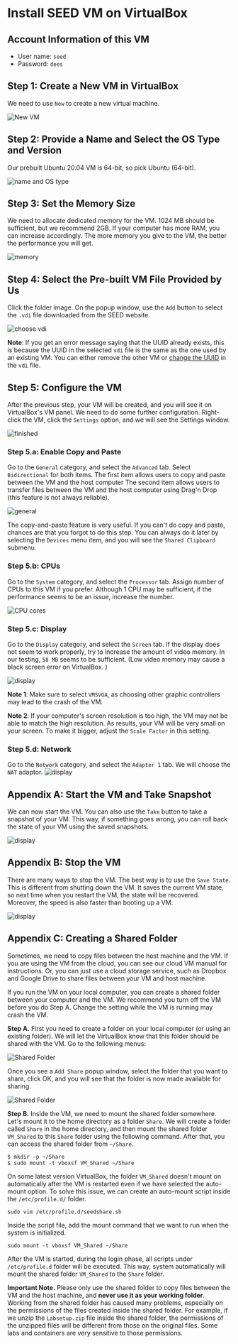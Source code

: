 # Install SEED VM on VirtualBox

## Account Information of this VM

- User name: `seed`
- Password: `dees`

## Step 1: Create a New VM in VirtualBox

We need to use `New` to create a new virtual machine.

![New VM](./Figs/vm-new.png)

## Step 2: Provide a Name and Select the OS Type and Version

Our prebuilt Ubuntu 20.04 VM is 64-bit, so pick Ubuntu (64-bit).

![name and OS type](./Figs/vm-name-type.png)


## Step 3: Set the Memory Size

We need to allocate dedicated memory for the VM.
1024 MB should be sufficient, but we recommend 2GB. If your computer has more
RAM, you can increase accordingly. The more memory you give to the VM,
the better the performance you will get.

![memory](./Figs/vm-memory.png)

## Step 4: Select the Pre-built VM File Provided by Us

Click the folder image. On the popup window, use
the `Add` button to select the `.vdi` file downloaded
from the SEED website.  

![choose vdi](./Figs/vm-hard-disk.png)

**Note**: If you get an error message saying that the UUID already exists,
this is because the UUID in the selected `vdi` file is the same as the
one used by an existing VM. You can either remove the other VM or
[change the UUID](https://tecadmin.net/change-the-uuid-of-virtual-disk/)
in the `vdi` file.

## Step 5: Configure the VM

After the previous step, your VM will be created, and you will
see it on VirtualBox's VM panel. We need to do some further
configuration. Right-click the VM, click
the `Settings` option, and we will see the Settings window.

![finished](./Figs/vm-setting.png)


### Step 5.a: Enable Copy and Paste

Go to the `General` category, and select the `Advanced` tab.
Select `Bidirectional` for both items. The first item allows users to copy
and paste between the VM and the host computer
The second item allows users
to transfer files between the VM and the host computer using Drag'n Drop (this
feature is not always reliable).

![general](./Figs/vm-setting-general.png)

The copy-and-paste feature is very useful. If you can't do copy and paste,
chances are that you forgot to do this step. You can always do it later
by selecting the `Devices` menu item, and you will see the
`Shared Clipboard` submenu.


### Step 5.b: CPUs

Go to the `System` category, and select the `Processor` tab.
Assign number of CPUs to this VM if you prefer. Although 1 CPU
may be sufficient, if the performance seems to be an issue, increase the number.

![CPU cores](./Figs/vm-setting-system.png)


### Step 5.c: Display

Go to the `Display` category, and select the `Screen` tab. If the
display does not seem to work properly, try to increase the amount of video memory.
In our testing, `58 MB` seems to be sufficient. (Low video memory may cause a black
screen error on VirtualBox. )

![display](./Figs/vm-setting-display.png)

**Note 1**: Make sure to select `VMSVGA`, as choosing other graphic controllers
may lead to the crash of the VM.

**Note 2**: If your computer's screen resolution is too high, the VM may not be able
to match the high resolution. As results, your VM will be very small on your screen.
To make it bigger, adjust the `Scale Factor` in this setting.

### Step 5.d: Network

<!-- Go to the `Network` category, and select the `Adapter 1` tab. We will
choose the `NAT Network` adaptor. Click the `Advanced` drop-down menu to
further configure the network adaptor. If you don't see such an adaptor,
see the note below.-->

Go to the `Network` category, and select the `Adapter 1` tab. We will
choose the `NAT` adaptor.
![display](./Figs/vm-setting-network.png)


<!-- **Note**: If you don't see the `NAT Network` adaptor, you need to create one.
Go to the `File` menu, click `Preferences...`. You will see a popup window.
Go to the `Network` tab, and you can add a new `Nat Network` adaptor there.-->

## Appendix A: Start the VM and Take Snapshot

We can now start the VM. You can also use the `Take` button to take a snapshot
of your VM. This way, if something goes wrong, you can roll back the state of
your VM using the saved snapshots.

![display](./Figs/vm-start.png)

## Appendix B: Stop the VM

There are many ways to stop the VM. The best way is to use the `Save State`. This
is different from shutting down the VM. It saves the current VM state, so next time
when you restart the VM, the state will be recovered. Moreover, the speed is also
faster than booting up a VM.

![display](./Figs/vm-stop.png)

## Appendix C: Creating a Shared Folder

Sometimes, we need to copy files between the host machine and the VM.
If you are using the VM from the cloud, you can see our cloud VM manual
for instructions. Or, you can just use a cloud storage service, such as
Dropbox and Google Drive to share files between your VM and host machine.

If you run the VM on your local computer, you can create a shared folder
between your computer and the VM. We recommend you turn off the VM before you do
Step A. Change the setting while the VM is running may crash the VM.

**Step A.** First you need to create a folder on your local computer (or using
an existing folder). We will let the VirtualBox know that this folder
should be shared with the VM. Go to the following menus:

![Shared Folder](./Figs/vm-shared-folder.png)

Once you see a `Add Share` popup window, select the folder that
you want to share, click OK, and you will see that the folder is now
made available for sharing.

![Shared Folder](./Figs/vm-shared-folder-2.png)

**Step B.** Inside the VM, we need to mount the shared folder somewhere.
Let's mount it to the home directory as a folder `Share`.
We will create a folder called `Share` in the home directory, and then
mount the shared folder `VM_Shared` to this `Share` folder using
the following command. After that, you can access the shared folder
from `~/Share`.

```
$ mkdir -p ~/Share
$ sudo mount -t vboxsf VM_Shared ~/Share
```

On some latest version VirtualBox, the folder `VM_Shared` doesn't mount on
automatically after the VM is restarted 
even if we have selected the auto-mount option.
To solve this issue, we can create an
auto-mount script inside the `/etc/profile.d/` folder.

```
sudo vim /etc/profile.d/seedshare.sh
```

Inside the script file, add the mount command that we want to run when the system
is initialized.
```
sudo mount -t vboxsf VM_Shared ~/Share
```

After the VM is started, during the login phase, all scripts under
`/etc/profile.d` folder will be executed. This way, system automatically will
mount the shared folder `VM_Shared` to the `Share` folder.


**Important Note.** Please only use the shared folder to copy files
between the VM and the host machine, and **never use it
as your working folder**. Working from the shared folder has
caused many problems, especially on the permissions of the files
created inside the shared folder. For example, if we unzip
the `Labsetup.zip` file inside the shared folder, the permissions
of the unzipped files will be different from those on
the original files. Some labs and containers are very
sensitive to those permissions.
